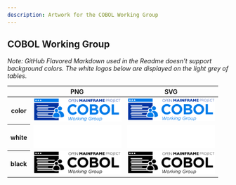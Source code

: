 ```yaml
---
description: Artwork for the COBOL Working Group
---
```


## COBOL Working Group

*Note: GitHub Flavored Markdown used in the Readme doesn't support background colors. The white logos below are displayed on the light grey of tables.*

<table class="logos-table">
	<thead>
		<tr>
			<th></th>
			<th>PNG</th>
			<th>SVG</th>
		</tr>
	</thead>	
    <tbody>
		<tr>
			<th>color</th>
			<td><a href="color/cobol-wg-color.png" download><img src="color/cobol-wg-color.png" width="200"></a></td>
			<td><a href="color/cobol-wg-color.svg" download><img src="color/cobol-wg-color.svg" width="200"></a></td>
		</tr>
		<tr>
			<th>white</th>
			<td><a href="white/cobol-wg-white.png" download><img src="white/cobol-wg-white.png" width="200"></a></td>
			<td><a href="white/cobol-wg-white.svg" download><img src="white/cobol-wg-white.svg" width="200"></a></td>
		</tr>
		<tr>
			<th>black</th>
			<td><a href="black/cobol-wg-black.png" download><img src="black/cobol-wg-black.png" width="200"></a></td>
			<td><a href="black/cobol-wg-black.svg" download><img src="black/cobol-wg-black.svg" width="200"></a></td>
		</tr>
	</tbody>	
</table>



